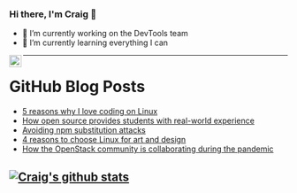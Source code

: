 ### Hi there, I'm Craig 👋

<!--
**CraigTeelFugro/CraigTeelFugro** is a ✨ _special_ ✨ repository because its `README.md` (this file) appears on your GitHub profile.

Here are some ideas to get you started:
-->

- 🔭 I’m currently working on the DevTools team
- 🌱 I’m currently learning everything I can

[<img align="left" alt="Craig Teel | LinkedIn" width="22px" src="https://cdn.jsdelivr.net/npm/simple-icons@v3/icons/linkedin.svg" />][linkedin]

---

# GitHub Blog Posts

<!-- BLOG-POST-LIST:START -->
- [5 reasons why I love coding on Linux](https://opensource.com/article/21/2/linux-programming)
- [How open source provides students with real-world experience](https://opensource.com/article/21/2/open-source-student)
- [Avoiding npm substitution attacks](https://github.blog/2021-02-12-avoiding-npm-substitution-attacks/)
- [4 reasons to choose Linux for art and design](https://opensource.com/article/21/2/linux-art-design)
- [How the OpenStack community is collaborating during the pandemic](https://opensource.com/article/21/2/openstack-community)
<!-- BLOG-POST-LIST:END -->

## [![Craig's github stats](https://github-readme-stats.vercel.app/api?username=craigteelfugro)](https://github.com/anuraghazra/github-readme-stats)


[linkedin]: https://linkedin.com/in/craig-teel-b8786771
